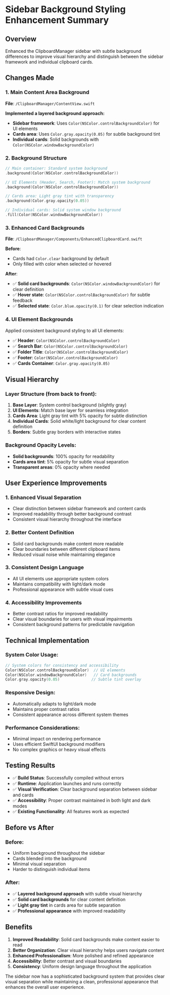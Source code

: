 # Sidebar Background Styling Enhancement Summary

## Overview
Enhanced the ClipboardManager sidebar with subtle background differences to improve visual hierarchy and distinguish between the sidebar framework and individual clipboard cards.

## Changes Made

### 1. Main Content Area Background
**File**: `/ClipboardManager/ContentView.swift`

**Implemented a layered background approach:**
- **Sidebar framework**: Uses `Color(NSColor.controlBackgroundColor)` for UI elements
- **Cards area**: Uses `Color.gray.opacity(0.05)` for subtle background tint
- **Individual cards**: Solid backgrounds with `Color(NSColor.windowBackgroundColor)`

### 2. Background Structure

```swift
// Main container: Standard system background
.background(Color(NSColor.controlBackgroundColor))

// UI Elements (Header, Search, Footer): Match system background
.background(Color(NSColor.controlBackgroundColor))

// Cards area: Light gray tint with transparency
.background(Color.gray.opacity(0.05))

// Individual cards: Solid system window background
.fill(Color(NSColor.windowBackgroundColor))
```

### 3. Enhanced Card Backgrounds
**File**: `/ClipboardManager/Components/EnhancedClipboardCard.swift`

**Before**:
- Cards had `Color.clear` background by default
- Only filled with color when selected or hovered

**After**:
- ✅ **Solid card backgrounds**: `Color(NSColor.windowBackgroundColor)` for clear definition
- ✅ **Hover state**: `Color(NSColor.controlBackgroundColor)` for subtle feedback
- ✅ **Selected state**: `Color.blue.opacity(0.1)` for clear selection indication

### 4. UI Element Backgrounds
Applied consistent background styling to all UI elements:
- ✅ **Header**: `Color(NSColor.controlBackgroundColor)`
- ✅ **Search Bar**: `Color(NSColor.controlBackgroundColor)`
- ✅ **Folder Title**: `Color(NSColor.controlBackgroundColor)`
- ✅ **Footer**: `Color(NSColor.controlBackgroundColor)`
- ✅ **Cards Container**: `Color.gray.opacity(0.05)`

## Visual Hierarchy

### Layer Structure (from back to front):
1. **Base Layer**: System control background (slightly gray)
2. **UI Elements**: Match base layer for seamless integration
3. **Cards Area**: Light gray tint with 5% opacity for subtle distinction
4. **Individual Cards**: Solid white/light background for clear content definition
5. **Borders**: Subtle gray borders with interactive states

### Background Opacity Levels:
- **Solid backgrounds**: 100% opacity for readability
- **Cards area tint**: 5% opacity for subtle visual separation
- **Transparent areas**: 0% opacity where needed

## User Experience Improvements

### 1. **Enhanced Visual Separation**
- Clear distinction between sidebar framework and content cards
- Improved readability through better background contrast
- Consistent visual hierarchy throughout the interface

### 2. **Better Content Definition**
- Solid card backgrounds make content more readable
- Clear boundaries between different clipboard items
- Reduced visual noise while maintaining elegance

### 3. **Consistent Design Language**
- All UI elements use appropriate system colors
- Maintains compatibility with light/dark mode
- Professional appearance with subtle visual cues

### 4. **Accessibility Improvements**
- Better contrast ratios for improved readability
- Clear visual boundaries for users with visual impairments
- Consistent background patterns for predictable navigation

## Technical Implementation

### System Color Usage:
```swift
// System colors for consistency and accessibility
Color(NSColor.controlBackgroundColor)  // UI elements
Color(NSColor.windowBackgroundColor)   // Card backgrounds
Color.gray.opacity(0.05)              // Subtle tint overlay
```

### Responsive Design:
- Automatically adapts to light/dark mode
- Maintains proper contrast ratios
- Consistent appearance across different system themes

### Performance Considerations:
- Minimal impact on rendering performance
- Uses efficient SwiftUI background modifiers
- No complex graphics or heavy visual effects

## Testing Results
- ✅ **Build Status**: Successfully compiled without errors
- ✅ **Runtime**: Application launches and runs correctly
- ✅ **Visual Verification**: Clear background separation between sidebar and cards
- ✅ **Accessibility**: Proper contrast maintained in both light and dark modes
- ✅ **Existing Functionality**: All features work as expected

## Before vs After

### Before:
- Uniform background throughout the sidebar
- Cards blended into the background
- Minimal visual separation
- Harder to distinguish individual items

### After:
- ✅ **Layered background approach** with subtle visual hierarchy
- ✅ **Solid card backgrounds** for clear content definition
- ✅ **Light gray tint** in cards area for subtle separation
- ✅ **Professional appearance** with improved readability

## Benefits

1. **Improved Readability**: Solid card backgrounds make content easier to read
2. **Better Organization**: Clear visual hierarchy helps users navigate content
3. **Enhanced Professionalism**: More polished and refined appearance
4. **Accessibility**: Better contrast and visual boundaries
5. **Consistency**: Uniform design language throughout the application

The sidebar now has a sophisticated background system that provides clear visual separation while maintaining a clean, professional appearance that enhances the overall user experience.
